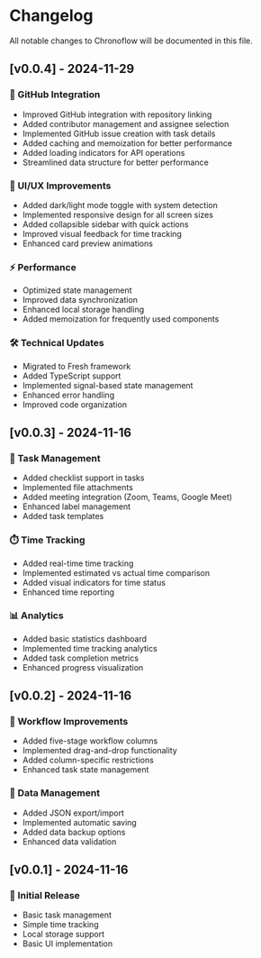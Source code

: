 # Changelog

All notable changes to Chronoflow will be documented in this file.

## [v0.0.4] - 2024-11-29

### 🚀 GitHub Integration

- Improved GitHub integration with repository linking
- Added contributor management and assignee selection
- Implemented GitHub issue creation with task details
- Added caching and memoization for better performance
- Added loading indicators for API operations
- Streamlined data structure for better performance

### 🎨 UI/UX Improvements

- Added dark/light mode toggle with system detection
- Implemented responsive design for all screen sizes
- Added collapsible sidebar with quick actions
- Improved visual feedback for time tracking
- Enhanced card preview animations

### ⚡ Performance

- Optimized state management
- Improved data synchronization
- Enhanced local storage handling
- Added memoization for frequently used components

### 🛠️ Technical Updates

- Migrated to Fresh framework
- Added TypeScript support
- Implemented signal-based state management
- Enhanced error handling
- Improved code organization

## [v0.0.3] - 2024-11-16

### 🎯 Task Management

- Added checklist support in tasks
- Implemented file attachments
- Added meeting integration (Zoom, Teams, Google Meet)
- Enhanced label management
- Added task templates

### ⏱️ Time Tracking

- Added real-time time tracking
- Implemented estimated vs actual time comparison
- Added visual indicators for time status
- Enhanced time reporting

### 📊 Analytics

- Added basic statistics dashboard
- Implemented time tracking analytics
- Added task completion metrics
- Enhanced progress visualization

## [v0.0.2] - 2024-11-16

### 🔄 Workflow Improvements

- Added five-stage workflow columns
- Implemented drag-and-drop functionality
- Added column-specific restrictions
- Enhanced task state management

### 💾 Data Management

- Added JSON export/import
- Implemented automatic saving
- Added data backup options
- Enhanced data validation

## [v0.0.1] - 2024-11-16

### 🚀 Initial Release

- Basic task management
- Simple time tracking
- Local storage support
- Basic UI implementation
